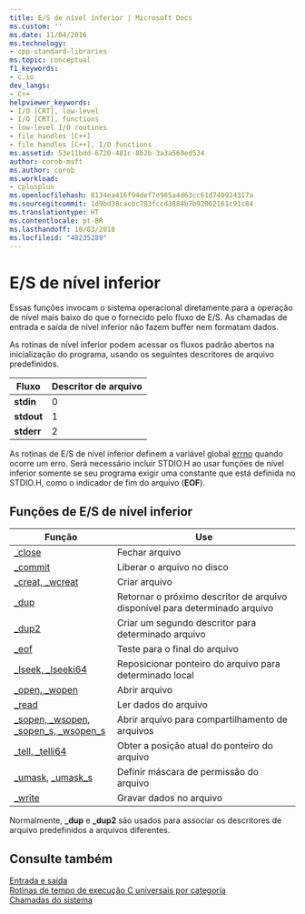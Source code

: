 ```yaml
---
title: E/S de nível inferior | Microsoft Docs
ms.custom: ''
ms.date: 11/04/2016
ms.technology:
- cpp-standard-libraries
ms.topic: conceptual
f1_keywords:
- c.io
dev_langs:
- C++
helpviewer_keywords:
- I/O [CRT], low-level
- I/O [CRT], functions
- low-level I/O routines
- file handles [C++]
- file handles [C++], I/O functions
ms.assetid: 53e11bdd-6720-481c-8b2b-3a3a569ed534
author: corob-msft
ms.author: corob
ms.workload:
- cplusplus
ms.openlocfilehash: 8134ea416f94def7e985a4d63cc61d740924317a
ms.sourcegitcommit: 1d9bd38cacbc783fccd3884b7b92062161c91c84
ms.translationtype: HT
ms.contentlocale: pt-BR
ms.lasthandoff: 10/03/2018
ms.locfileid: "48235289"
---
```

# <a name="low-level-io"></a>E/S de nível inferior

Essas funções invocam o sistema operacional diretamente para a operação de nível mais baixo do que o fornecido pelo fluxo de E/S. As chamadas de entrada e saída de nível inferior não fazem buffer nem formatam dados.

As rotinas de nível inferior podem acessar os fluxos padrão abertos na inicialização do programa, usando os seguintes descritores de arquivo predefinidos.

|Fluxo|Descritor de arquivo|
|------------|---------------------|
|**stdin**|0|
|**stdout**|1|
|**stderr**|2|

As rotinas de E/S de nível inferior definem a variável global [errno](../c-runtime-library/errno-doserrno-sys-errlist-and-sys-nerr.md) quando ocorre um erro. Será necessário incluir STDIO.H ao usar funções de nível inferior somente se seu programa exigir uma constante que está definida no STDIO.H, como o indicador de fim do arquivo (**EOF**).

## <a name="low-level-io-functions"></a>Funções de E/S de nível inferior

|Função|Use|
|--------------|---------|
|[_close](../c-runtime-library/reference/close.md)|Fechar arquivo|
|[_commit](../c-runtime-library/reference/commit.md)|Liberar o arquivo no disco|
|[_creat, _wcreat](../c-runtime-library/reference/creat-wcreat.md)|Criar arquivo|
|[_dup](../c-runtime-library/reference/dup-dup2.md)|Retornar o próximo descritor de arquivo disponível para determinado arquivo|
|[_dup2](../c-runtime-library/reference/dup-dup2.md)|Criar um segundo descritor para determinado arquivo|
|[_eof](../c-runtime-library/reference/eof.md)|Teste para o final do arquivo|
|[_lseek, _lseeki64](../c-runtime-library/reference/lseek-lseeki64.md)|Reposicionar ponteiro do arquivo para determinado local|
|[_open, _wopen](../c-runtime-library/reference/open-wopen.md)|Abrir arquivo|
|[_read](../c-runtime-library/reference/read.md)|Ler dados do arquivo|
|[_sopen, _wsopen](../c-runtime-library/reference/sopen-wsopen.md), [_sopen_s, _wsopen_s](../c-runtime-library/reference/sopen-s-wsopen-s.md)|Abrir arquivo para compartilhamento de arquivos|
|[_tell, _telli64](../c-runtime-library/reference/tell-telli64.md)|Obter a posição atual do ponteiro do arquivo|
|[_umask](../c-runtime-library/reference/umask.md), [_umask_s](../c-runtime-library/reference/umask-s.md)|Definir máscara de permissão do arquivo|
|[_write](../c-runtime-library/reference/write.md)|Gravar dados no arquivo|

Normalmente, **_dup** e **_dup2** são usados para associar os descritores de arquivo predefinidos a arquivos diferentes.

## <a name="see-also"></a>Consulte também

[Entrada e saída](../c-runtime-library/input-and-output.md)<br/>
[Rotinas de tempo de execução C universais por categoria](../c-runtime-library/run-time-routines-by-category.md)<br/>
[Chamadas do sistema](../c-runtime-library/system-calls.md)<br/>
